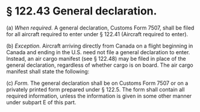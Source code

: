 # § 122.43   General declaration.

(a) *When required.* A general declaration, Customs Form 7507, shall be filed for all aircraft required to enter under § 122.41 (Aircraft required to enter).


(b) *Exception.* Aircraft arriving directly from Canada on a flight beginning in Canada and ending in the U.S. need not file a general declaration to enter. Instead, an air cargo manifest (see § 122.48) may be filed in place of the general declaration, regardless of whether cargo is on board. The air cargo manifest shall state the following:


(c) *Form.* The general declaration shall be on Customs Form 7507 or on a privately printed form prepared under § 122.5. The form shall contain all required information, unless the information is given in some other manner under subpart E of this part.




